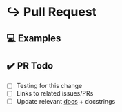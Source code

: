 # ↪️ Pull Request

<!---
Provide a general summary of the pull request here
Please look for any issues that this PR resolves and tag them in the PR.
-->

## 💻 Examples

<!-- Examples help us understand the proposed feature better -->

## ✔️ PR Todo

- [ ] Testing for this change
- [ ] Links to related issues/PRs
- [ ] Update relevant [docs](https://github.com/Datatamer/tamr-client/tree/master/docs) + docstrings
